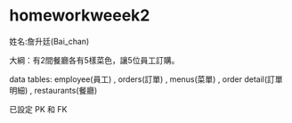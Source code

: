 # homeworkweeek2

姓名:詹升廷(Bai_chan)

大綱：有2間餐廳各有5樣菜色，讓5位員工訂購。

data tables: employee(員工) , orders(訂單) ,  menus(菜單) , order detail(訂單明細) , restaurants(餐廳)
             
已設定 PK 和 FK


